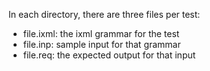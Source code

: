In each directory, there are three files per test:
* file.ixml: the ixml grammar for the test
* file.inp: sample input for that grammar
* file.req: the expected output for that input
